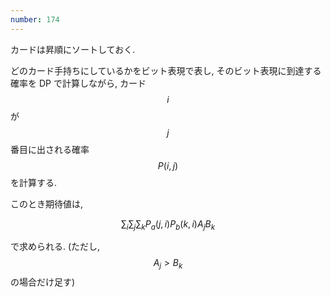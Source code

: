 ```yaml
---
number: 174
---
```

カードは昇順にソートしておく.

どのカード手持ちにしているかをビット表現で表し, そのビット表現に到達する確率を DP で計算しながら, カード $$ i $$ が $$ j $$ 番目に出される確率 $$ P(i, j) $$ を計算する.

このとき期待値は,

$$
\sum_i\sum_j\sum_k P_a(j, i)P_b(k, i)A_jB_k
$$

で求められる. (ただし, $$ A_j > B_k $$ の場合だけ足す)
